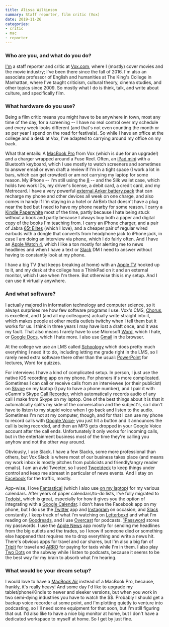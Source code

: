 ```yaml
---
title: Alissa Wilkinson
summary: Staff reporter, film critic (Vox)
date: 2019-11-26
categories:
- critic
- mac
- reporter
---
```


### Who are you, and what do you do?

[I'm](http://www.alissawilkinson.com/ "Alissa's website.") a staff reporter and critic at [Vox.com](https://www.vox.com/ "A news and culture website."), where I (mostly) cover movies and the movie industry; I've been there since the fall of 2016. I'm also an associate professor of English and humanities at The King's College in Manhattan, where I've taught criticism, cultural theory, cinema studies, and other topics since 2009. So mostly what I do is think, talk, and write about culture, and specifically film.

### What hardware do you use?

Being a film critic means you might have to be anywhere in town, most any time of the day, for a screening -- I have no real control over my schedule and every week looks different (and that's not even counting the month or so per year I spend on the road for festivals). So while I have an office at the college and a desk at Vox, I've adapted to carrying around my office on my back. 

What that entails: A [MacBook Pro][macbook-pro] from Vox (which is due for an upgrade!) and a charger wrapped around a Fuse Reel. Often, an [iPad mini][ipad-mini] with a Bluetooth keyboard, which I use mostly to watch screeners and sometimes to answer email or even draft a review if I'm in a tight space (I work a lot in bars, which can get crowded) or am not carrying my laptop for some reason. My iPhone -- I'm still using the [8][iphone-8] -- and the Silk wallet case, which holds two work IDs, my driver's license, a debit card, a credit card, and my Metrocard. I have a very powerful [external Anker battery pack][powercore-plus-26800-pd] that can recharge my phone and other devices all week on one charge, and also comes in handy if I'm staying in a hotel or AirBnb that doesn't have a plug near the bed but I need to have my phone nearby for some reason. I carry a [Kindle Paperwhite][kindle-paperwhite] most of the time, partly because I hate being stuck without a book and partly because I always buy both a paper and digital copy of the books I'm teaching from. I carry an iPhone charger, and a pair of Jabra [65t Elites][elite-65t] (which I love), and a cheaper pair of regular wired earbuds with a dongle that converts from headphone jack to iPhone jack, in case I am doing an interview via phone, which I do fairly often. And I have an [Apple Watch 4][apple-watch-series-4], which I like a ton mostly for alerting me to news headlines and when I have a text or [Slack][] DM I need to answer without having to constantly look at my phone.

I have a big TV (that keeps breaking at home) with an [Apple TV][apple-tv] hooked up to it, and my desk at the college has a ThinkPad on it and an external monitor, which I use when I'm there. But otherwise this is my setup. And I can use it virtually anywhere.

### And what software?

I actually majored in information technology and computer science, so it always surprises me how few software programs I use. Vox's CMS, [Chorus][], is excellent, and I (and all my colleagues) actually write straight into it, which makes people at other media outlets twitchy when I tell them but it works for us. I think in three years I may have lost a draft once, and it was my fault. That also means I rarely have to use Microsoft [Word][], which I hate, or [Google Docs][google-docs], which I hate more. I also use [Gmail][] in the browser. 

At the college we use an LMS called [Schoology][] which does pretty much everything I need it to do, including letting me grade right in the LMS, so I rarely need extra software there other than the usual: [PowerPoint][] for lectures, Word for quizzes. 

For interviews I have a kind of complicated setup. In person, I just use the native iOS recording app on my phone. For phoners it's more complicated. Sometimes I can call or receive calls from an interviewee (or their publicist) on [Skype][] on my laptop (I pay to have a phone number), and I pair it with eCamm's Skype [Call Recorder][call-recorder], which automatically records audio of any call I make from Skype on my laptop. One of the best things about it is that it automatically splits my side of the conversation and the subject's, so I don't have to listen to my stupid voice when I go back and listen to the audio. Sometimes I'm not at my computer, though, and for that I can use my phone to record calls with [Google Voice][google-voice]; you just hit a button and it announces the call is being recorded, and then an MP3 gets dropped in your Google Voice account after the call ends. Unfortunately it only works for incoming calls, but in the entertainment business most of the time they're calling you anyhow and not the other way around.

Obviously, I use Slack. I have a few Slacks, some more professional than others, but Vox Slack is where most of our business takes place (and means my work inbox is mostly pitches from publicists and friendly/angry reader emails). I am an avid Tweeter, so I used [Tweetdeck][] to keep things under control and keep me abreast in particular of news events. And I stay on [Facebook][] for the traffic, mostly. 

App-wise, I love [Fantastical][fantastical-ios] (which I also use [on my laptop][fantastical]) for my various calendars. After years of paper calendars/to-do lists, I've fully migrated to [Todoist][], which is great, especially for how it gives you the option of integrating with a [Google Calendar][google-calendar]. I don't have the Facebook app on my phone, but I do use the [Twitter][twitter-ios] app and [Instagram][instagram-ios] on occasion, and [Slack][slack-ios] constantly. I keep track of what I'm watching on [Letterboxd][] and what I'm reading on [Goodreads][], and I use [Overcast][overcast-ios] for podcasts. [1Password][] stores my passwords. I use the [Apple News][apple-news-ios] app mostly for sending me headlines from the big outlets and the trades, so I know if someone died or something else happened that requires me to drop everything and write a news hit. There's obvious apps for travel and car shares, but I'm also a big fan of [TripIt][tripit-ios] for travel and [ARRO][arro-ios] for paying for taxis while I'm in them. I also play [Two Dots][two-dots-ios] on the subway while I listen to podcasts, because it seems to be the best way for my brain to absorb what I'm hearing.

### What would be your dream setup?

I would love to have a [MacBook Air][macbook-air] instead of a MacBook Pro, because, frankly, it's really heavy! And some day I'd like to upgrade my tablet/phone/Kindle to newer and sleeker versions, but when you work in two semi-dying industries you have to watch the $$. Probably I should get a backup voice recorder at some point, and I'm plotting quietly to venture into podcasting, so I'll need some equipment for that soon, but I'm still figuring that out. I'd also like to have a nice big monitor at home, but I don't have a dedicated workspace to myself at home. So I get by just fine.

[1password]: https://1password.com "Password management software for Mac OS X."
[apple-news-ios]: https://apps.apple.com/us/app/apple-news/id1066498020 "A news app."
[apple-tv]: https://en.wikipedia.org/wiki/Apple_TV "A device for viewing media on a TV."
[apple-watch-series-4]: https://en.wikipedia.org/wiki/Apple_Watch#Fourth_generation "A smart watch."
[arro-ios]: http://web.archive.org/web/20220518103645/https://apps.apple.com/us/app/arro-your-taxi-your-way/id979943889 "A taxi hailing app."
[call-recorder]: https://www.ecamm.com/mac/callrecorder/ "Software for recording Skype conversations."
[chorus]: https://product.voxmedia.com/chorus "A content management system."
[elite-65t]: https://www.jabra.com.au/bluetooth-headsets/jabra-elite-65t#/#100-99000000-40 "In-ear wireless headphones."
[facebook]: https://www.facebook.com/ "A social networking site."
[fantastical-ios]: http://web.archive.org/web/20230816150357/https://flexibits.com/fantastical "An alternative calendar app."
[fantastical]: https://flexibits.com/fantastical "A calendaring app for the Mac."
[gmail]: https://mail.google.com/mail/u/0/ "Web-based email."
[goodreads]: https://www.goodreads.com/ "A service for tracking the book you've read."
[google-calendar]: https://en.wikipedia.org/wiki/Google_Calendar "A web-based calendar client."
[google-docs]: https://en.wikipedia.org/wiki/Google_Docs "A web-based office suite."
[google-voice]: https://en.wikipedia.org/wiki/Google_Voice "A phone number and online voicemail system."
[instagram-ios]: https://apps.apple.com/us/app/instagram/id389801252 "A photo taking/sharing app."
[ipad-mini]: https://www.apple.com/ipad-mini/ "A 7.9 inch tablet device."
[iphone-8]: https://en.wikipedia.org/wiki/IPhone_8 "A 4.7 inch smartphone."
[kindle-paperwhite]: http://web.archive.org/web/20230502144520/https://www.amazon.com/Kindle-Paperwhite-Touch-light/dp/B007OZNZG0 "An e-book reader with a book-like screen."
[letterboxd]: https://letterboxd.com/ "A service for tracking the films you've seen."
[macbook-air]: https://www.apple.com/macbook-air/ "A very thin laptop."
[macbook-pro]: https://www.apple.com/macbook-pro/ "A laptop."
[overcast-ios]: https://apps.apple.com/us/app/overcast-podcast-player/id888422857 "A podcast app."
[powercore-plus-26800-pd]: http://web.archive.org/web/20210210031325/https://www.anker.com/products/variant/powercore--26800-pd-with-30w-power-delivery-charger/B1375112 "An external battery pack."
[powerpoint]: https://www.microsoft.com/en-us/microsoft-365/powerpoint "Presentation software."
[schoology]: https://www.powerschool.com/solutions/unified-classroom/schoology-learning/ "A social network and learning management system for schools."
[skype]: https://www.skype.com/en/ "Voice and video chat software."
[slack-ios]: https://apps.apple.com/us/app/slack-team-communication/id618783545 "A client app for the chat service."
[slack]: https://slack.com/intl/ja-jp/ "A collaboration service."
[todoist]: https://todoist.com/ "A to-do service."
[tripit-ios]: http://web.archive.org/web/20230706191117/https://www.tripit.com/web/download "An iPhone client for the trip sharing service."
[tweetdeck]: https://about.twitter.com/en/products/tweetdeck "A multi-column Twitter client."
[twitter-ios]: https://apps.apple.com/app/twitter/id333903271 "A Twitter client."
[two-dots-ios]: https://apps.apple.com/au/app/two-dots/id880178264 "A puzzle game."
[word]: https://www.microsoft.com/en-us/microsoft-365/word "A document editor."
